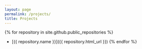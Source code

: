 ```yaml
---
layout: page
permalink: /projects/
title: Projects
---
```


{% for repository in site.github.public_repositories %}
  * [{{ repository.name }}]({{ repository.html_url }})
{% endfor %}
